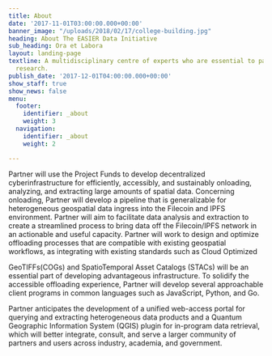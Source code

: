 ```yaml
---
title: About
date: '2017-11-01T03:00:00.000+00:00'
banner_image: "/uploads/2018/02/17/college-building.jpg"
heading: About The EASIER Data Initiative
sub_heading: Ora et Labora
layout: landing-page
textline: A multidisciplinary centre of experts who are essential to patient-oriented
  research.
publish_date: '2017-12-01T04:00:00.000+00:00'
show_staff: true
show_news: false
menu:
  footer:
    identifier: _about
    weight: 3
  navigation:
    identifier: _about
    weight: 2

---
```

Partner will use the Project Funds to develop decentralized cyberinfrastructure for efficiently, accessibly, and sustainably onloading, analyzing, and extracting large amounts of spatial data. Concerning onloading, Partner will develop a pipeline that is generalizable for heterogeneous geospatial data ingress into the Filecoin and IPFS environment. Partner will aim to facilitate data analysis and extraction to create a streamlined process to bring data off the Filecoin/IPFS network in an actionable and useful capacity. Partner will work to design and optimize offloading processes that are compatible with existing geospatial workflows, as integrating with existing standards such as Cloud Optimized 

GeoTIFFs(COGs) and SpatioTemporal Asset Catalogs (STACs) will be an essential part of developing advantageous infrastructure. To solidify the accessible offloading experience, Partner will develop several approachable client programs in common languages such as JavaScript, Python, and Go.

Partner anticipates the development of a unified web-access portal for querying and extracting heterogeneous data products and a Quantum Geographic Information System (QGIS) plugin for in-program data retrieval, which will better integrate, consult, and serve a larger community of partners and users across industry, academia, and government.